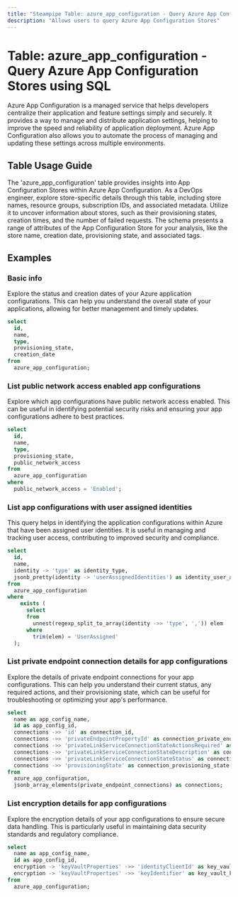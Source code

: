 ```yaml
---
title: "Steampipe Table: azure_app_configuration - Query Azure App Configuration Stores using SQL"
description: "Allows users to query Azure App Configuration Stores"
---
```


# Table: azure_app_configuration - Query Azure App Configuration Stores using SQL

Azure App Configuration is a managed service that helps developers centralize their application and feature settings simply and securely. It provides a way to manage and distribute application settings, helping to improve the speed and reliability of application deployment. Azure App Configuration also allows you to automate the process of managing and updating these settings across multiple environments.

## Table Usage Guide

The 'azure_app_configuration' table provides insights into App Configuration Stores within Azure App Configuration. As a DevOps engineer, explore store-specific details through this table, including store names, resource groups, subscription IDs, and associated metadata. Utilize it to uncover information about stores, such as their provisioning states, creation times, and the number of failed requests. The schema presents a range of attributes of the App Configuration Store for your analysis, like the store name, creation date, provisioning state, and associated tags.

## Examples

### Basic info
Explore the status and creation dates of your Azure application configurations. This can help you understand the overall state of your applications, allowing for better management and timely updates.

```sql
select
  id,
  name,
  type,
  provisioning_state,
  creation_date
from
  azure_app_configuration;
```

### List public network access enabled app configurations
Explore which app configurations have public network access enabled. This can be useful in identifying potential security risks and ensuring your app configurations adhere to best practices.

```sql
select
  id,
  name,
  type,
  provisioning_state,
  public_network_access
from
  azure_app_configuration
where
  public_network_access = 'Enabled';
```

### List app configurations with user assigned identities
This query helps in identifying the application configurations within Azure that have been assigned user identities. It is useful in managing and tracking user access, contributing to improved security and compliance.

```sql
select
  id,
  name,
  identity -> 'type' as identity_type,
  jsonb_pretty(identity -> 'userAssignedIdentities') as identity_user_assigned_identities
from
  azure_app_configuration
where
    exists (
      select
      from
        unnest(regexp_split_to_array(identity ->> 'type', ',')) elem
      where
        trim(elem) = 'UserAssigned'
  );
```

### List private endpoint connection details for app configurations
Explore the details of private endpoint connections for your app configurations. This can help you understand their current status, any required actions, and their provisioning state, which can be useful for troubleshooting or optimizing your app's performance.

```sql
select
  name as app_config_name,
  id as app_config_id,
  connections ->> 'id' as connection_id,
  connections ->> 'privateEndpointPropertyId' as connection_private_endpoint_property_id,
  connections ->> 'privateLinkServiceConnectionStateActionsRequired' as connection_actions_required,
  connections ->> 'privateLinkServiceConnectionStateDescription' as connection_description,
  connections ->> 'privateLinkServiceConnectionStateStatus' as connection_status,
  connections ->> 'provisioningState' as connection_provisioning_state
from
  azure_app_configuration,
  jsonb_array_elements(private_endpoint_connections) as connections;
```

### List encryption details for app configurations
Explore the encryption details of your app configurations to ensure secure data handling. This is particularly useful in maintaining data security standards and regulatory compliance.

```sql
select
  name as app_config_name,
  id as app_config_id,
  encryption -> 'keyVaultProperties' ->> 'identityClientId' as key_vault_identity_client_id,
  encryption -> 'keyVaultProperties' ->> 'keyIdentifier' as key_vault_key_identifier
from
  azure_app_configuration;
```